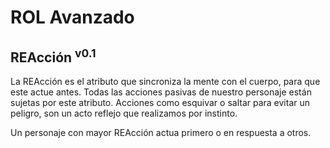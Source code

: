 # ROL Avanzado
## REAcción <sup>v0.1</sup>

La REAcción es el atributo que sincroniza la mente con el cuerpo, para que este actue antes. Todas las acciones pasivas de nuestro personaje están sujetas por este atributo. Acciones como esquivar o saltar para evitar un peligro, son un acto reflejo que realizamos por instinto.

Un personaje con mayor REAcción actua primero o en respuesta a otros.
